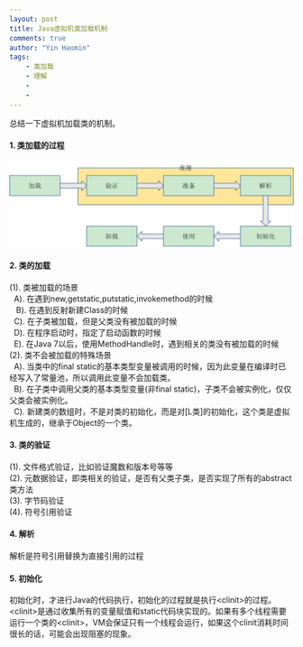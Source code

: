 ```yaml
---
layout: post
title: Java虚拟机类加载机制
comments: true
author: "Yin Haomin"
tags:
    - 类加载
    - 理解
    - 
    - 
---
```


总结一下虚拟机加载类的机制。<br>

#### 1. 类加载的过程
![gras](/images/loadclass/类的加载过程.png)<br>

#### 2. 类的加载
(1). 类被加载的场景<br>
    A). 在遇到new,getstatic,putstatic,invokemethod的时候<br>
    B). 在遇到反射新建Class的时候<br>
    C). 在子类被加载，但是父类没有被加载的时候<br>
    D). 在程序启动时，指定了启动函数的时候<br>
    E). 在Java 7以后，使用MethodHandle时，遇到相关的类没有被加载的时候<br>
(2). 类不会被加载的特殊场景<br>
    A). 当类中的final static的基本类型变量被调用的时候，因为此变量在编译时已经写入了常量池，所以调用此变量不会加载类。<br>
    B). 在子类中调用父类的基本类型变量(非final static)，子类不会被实例化，仅仅父类会被实例化。<br>
    C). 新建类的数组时，不是对类的初始化，而是对[L类]的初始化，这个类是虚拟机生成的，继承于Object的一个类。<br>

#### 3. 类的验证
(1). 文件格式验证，比如验证魔数和版本号等等<br>
(2). 元数据验证，即类相关的验证，是否有父类子类，是否实现了所有的abstract类方法<br>
(3). 字节码验证<br>
(4). 符号引用验证<br>

#### 4. 解析
解析是符号引用替换为直接引用的过程<br>

#### 5. 初始化
初始化时，才进行Java的代码执行，初始化的过程就是执行\<clinit\>的过程。\<clinit\>是通过收集所有的变量赋值和static代码块实现的。如果有多个线程需要运行一个类的\<clinit\>，VM会保证只有一个线程会运行，如果这个clinit消耗时间很长的话，可能会出现阻塞的现象。<br>

